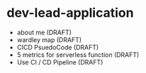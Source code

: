 # dev-lead-application

- about me (DRAFT)
- wardley map (DRAFT)
- CICD PsuedoCode (DRAFT)
- 5 metrics for serverless function (DRAFT)
- Use CI / CD Pipeline (DRAFT)
